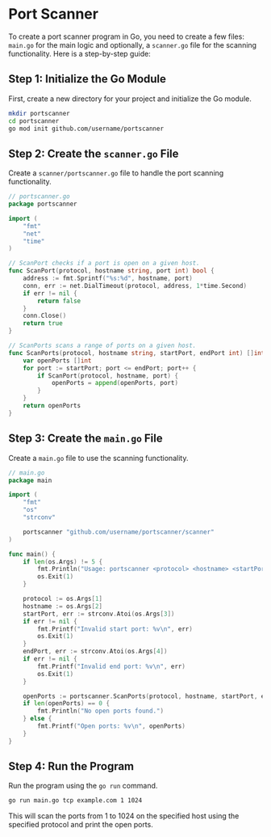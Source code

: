 # Port Scanner

To create a port scanner program in Go, you need to create a few files: `main.go` for the main logic and optionally, a `scanner.go` file for the scanning functionality. Here is a step-by-step guide:

## Step 1: Initialize the Go Module

First, create a new directory for your project and initialize the Go module.

```sh
mkdir portscanner
cd portscanner
go mod init github.com/username/portscanner
```

## Step 2: Create the `scanner.go` File

Create a `scanner/portscanner.go` file to handle the port scanning functionality.

```go
// portscanner.go
package portscanner

import (
	"fmt"
	"net"
	"time"
)

// ScanPort checks if a port is open on a given host.
func ScanPort(protocol, hostname string, port int) bool {
	address := fmt.Sprintf("%s:%d", hostname, port)
	conn, err := net.DialTimeout(protocol, address, 1*time.Second)
	if err != nil {
		return false
	}
	conn.Close()
	return true
}

// ScanPorts scans a range of ports on a given host.
func ScanPorts(protocol, hostname string, startPort, endPort int) []int {
	var openPorts []int
	for port := startPort; port <= endPort; port++ {
		if ScanPort(protocol, hostname, port) {
			openPorts = append(openPorts, port)
		}
	}
	return openPorts
}

```

## Step 3: Create the `main.go` File

Create a `main.go` file to use the scanning functionality.

```go
// main.go
package main

import (
	"fmt"
	"os"
	"strconv"

	portscanner "github.com/username/portscanner/scanner"
)

func main() {
	if len(os.Args) != 5 {
		fmt.Println("Usage: portscanner <protocol> <hostname> <startPort> <endPort>")
		os.Exit(1)
	}

	protocol := os.Args[1]
	hostname := os.Args[2]
	startPort, err := strconv.Atoi(os.Args[3])
	if err != nil {
		fmt.Printf("Invalid start port: %v\n", err)
		os.Exit(1)
	}
	endPort, err := strconv.Atoi(os.Args[4])
	if err != nil {
		fmt.Printf("Invalid end port: %v\n", err)
		os.Exit(1)
	}

	openPorts := portscanner.ScanPorts(protocol, hostname, startPort, endPort)
	if len(openPorts) == 0 {
		fmt.Println("No open ports found.")
	} else {
		fmt.Printf("Open ports: %v\n", openPorts)
	}
}

```

## Step 4: Run the Program

Run the program using the `go run` command.

```sh
go run main.go tcp example.com 1 1024
```

This will scan the ports from 1 to 1024 on the specified host using the specified protocol and print the open ports.